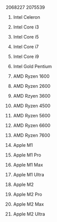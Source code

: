 2068227
2075539

1. Intel Celeron
1. Intel Core i3
1. Intel Core i5
1. Intel Core i7
1. Intel Core i9
1. Intel Gold Pentium

1. AMD Ryzen 1600
1. AMD Ryzen 2600
1. AMD Rzyen 3600
1. AMD Ryzen 4500
1. AMD Ryzen 5600
1. AMD Ryzen 6600
1. AMD Ryzen 7600

1. Apple M1
1. Apple M1 Pro
1. Apple M1 Max
1. Apple M1 Ultra
1. Apple M2
1. Apple M2 Pro
1. Apple M2 Max
1. Apple M2 Ultra